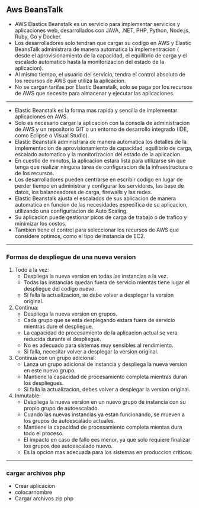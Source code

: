 ## Aws BeansTalk

* AWS Elastics Beanstalk es un servicio para implementar servicios y aplicaciones web, desarrollados con JAVA, .NET, PHP, Python, Node.js, Ruby, Go y Docker.
* Los desarrolladores solo tendran que cargar su codigo en AWS y Elastic BeansTalk administrara de manera automatica la implementracion ( desde el aprovisionamiento de la capacidad, el equilibrio de carga y el escalado automatico hasta la monitorizacion del estado de la aplicacion).
* Al mismo tiempo, el usuario del servicio, tendra el control absoluto de los recursos de AWS que utiliza la aplicacion.
* No se cargan tarifas por Elastic Beanstalk, solo se paga por los recursos de AWS que necesite para almacenar y ejecutar las aplicaciones.
---
* Elastic Beanstalk es la forma mas rapida y sencilla de implementar aplicaciones en AWS.
* Solo es necesario cargar la aplicacion con la consola de administracion de AWS y un repositorio GIT o un entorno de desarrollo integrado (IDE, como Eclipse o Visual Studio).
* Elastic Beanstalk administrara de manera automatica los detalles de la implementacion de aprovisionamiento de capacidad, equilibrio de carga, escalado automatico y la monitorizacion del estado de la aplicacion.
* En cuestio de minutos, la aplicacion estara lista para utilizarse sin que tenga que realizar ninguna tarea de configuracion de la infraestructura o de los recursos.
* Los desarrolladores pueden centrarse en escribir codigo en lugar de perder tiempo en administrar y configurar los servidores, las base de datos, los balanceadores de carga, firewalls y las redes.
* Elastic Beanstalk ajusta el escalados de sus aplicacion de manera automatica en funcion de las necesidades especifica de su aplicacion, utilizando una configurtacion de Auto Scaling.
* Su aplicacion puede gestionar picos de carga de trabajo o de trafico y minimizar los costos.
* Tambien tiene el control para seleccionar los recursos de AWS que considere optimos, como el tipo de instancia de EC2.

---
### Formas de despliegue de una nueva version
1. Todo a la vez:
    - Despliega la nueva version en todas las instancias a la vez.
    - Todas las instancias quedan fuera de servicio mientas tiene lugar el despliegue del codigo nuevo.
    - Si falla la actualizacion, se debe volver a desplegar la version original.
2. Continua:
    - Despliega la nueva version en grupos.
    - Cada grupo que se esta desplegando estara fuera de servicio mientras dure el despliegue.
    - La capacidad de procesamiento de la aplicacion actual se vera reducida durante el despliegue.
    - No es adecuado para sistemas muy sensibles al rendimiento.
    - Si falla, necesitar volver a desplegar la version original.
3. Continua con un grupo adicional:
    - Lanza un grupo adicional de instancia y despliega la nueva version en este nuevo grupo.
    - Mantiene la capacidad de procesamiento completa mientras duran los despliegues.
    - Si falla la actualizacion, debes volver a desplegar la version original.
4. Inmutable:
    - Despliega la nueva version en un nuevo grupo de instancia con su propio grupo de autoescalado.
    - Cuando las nuevas instancias ya estan funcionando, se mueven a los grupos de autoescalado actuales.
    - Mantiene la capacidad de procesamiento completa mientas dura todo el proceso.
    - El impacto en caso de fallo ees menor, ya que solo requiere finalizar los grupos dee autoescalado nuevo.
    - Es la opcion mas adecuada para los sistemas en produccion criticos.

---

### cargar archivos php

* Crear aplicacion
* colocarnombre
* Cargar archivos zip php

